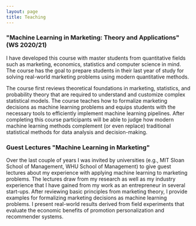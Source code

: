 ```yaml
---
layout: page
title: Teaching
---
```



### "Machine Learning in Marketing: Theory and Applications" (WS 2020/21)

I have developed this course with master students from quantitative fields such as
marketing, economics, statistics and computer science in mind. The course has the goal to
prepare students in their last year of study for solving real-world marketing problems
using modern quantitative methods.

The course first reviews theoretical foundations in marketing, statistics, and probability
theory that are required to understand and customize complex statistical models. The
course teaches how to formalize marketing decisions as machine learning problems and
equips students with the necessary tools to efficiently implement machine learning
pipelines. After completing this course participants will be able to judge how modern
machine learning methods complement (or even replace) traditional statistical methods for
data analysis and decision-making.


### Guest Lectures "Machine Learning in Marketing"

Over the last couple of years I was invited by universities (e.g., MIT Sloan School of
Management, WHU School of Management) to give guest lectures about my experience with
applying machine learning to marketing problems. The lectures draw from my research as
well as my industry experience that I have gained from my work as an entrepreneur in
several start-ups. After reviewing basic principles from marketing theory, I provide
examples for formalizing marketing decisions as machine learning problems. I present
real-world results derived from field experiments that evaluate the economic benefits of
promotion personalization and recommender systems.
